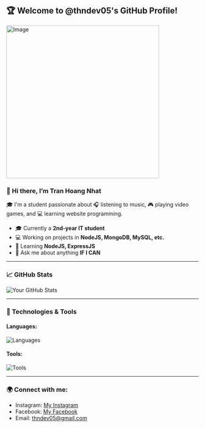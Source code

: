 ## 🏆 Welcome to @thndev05's GitHub Profile!

<img src="https://github.com/user-attachments/assets/7d7082b6-ef0c-463f-b08f-cd06281e59ed" alt="Image" width="400" />

### 👋 Hi there, I’m **Tran Hoang Nhat**

🎓 I'm a student passionate about 🎧 listening to music, 🎮 playing video games, and 💻 learning website programming.

- 🎓 Currently a **2nd-year IT student** 
- 💻 Working on projects in **NodeJS, MongoDB, MySQL, etc.**
- 🌱 Learning **NodeJS, ExpressJS**
- 💬 Ask me about anything **IF I CAN**

---

### 📈 GitHub Stats
![Your GitHub Stats](https://github-readme-stats.vercel.app/api?username=thndev05&show_icons=true&theme=radical)

---

### 🚀 Technologies & Tools

#### Languages:
![Languages](https://skillicons.dev/icons?i=nodejs,expressjs,js,java,php,mysql,html,css)

#### Tools:
![Tools](https://skillicons.dev/icons?i=git,github,vscode,webstorm,postman)

---

### 🌍 Connect with me:

- Instagram: [My Instagram](https://www.instagram.com/thn.ishungry/)
- Facebook: [My Facebook](https://www.facebook.com/thn.ishungry/(https://www.facebook.com/thn.ishungry/))
- Email: [thndev05@gmail.com](mailto:thndev05@gmail.com)
